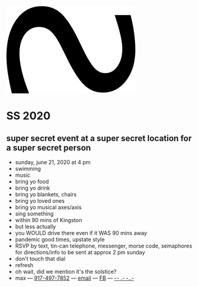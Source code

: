 ![image-20200620055830990](./image-20200620055830990.png)



# SS 2020
## super secret event at a super secret location for a super secret person
- sunday, june 21, 2020 at 4 pm
- swimming
- music
- bring yo food
- bring yo drink
- bring yo blankets, chairs
- bring yo loved ones
- bring yo musical axes/axis
- sing something
- within 90 mins of Kingston
- but less actually
- you WOULD drive there even if it WAS 90 mins away
- pandemic good times, upstate style
- RSVP by text, tin-can telephone, messenger, morse code, semaphores for directions/info to be sent at approx 2 pm sunday
- don't touch that dial
- refresh
- oh wait, did we mention it's the solstice?
- max — [917-497-7852](tel:917-497-7852) — [email](mailto:matthewfass@gmail.com) — [FB](https://www.facebook.com/matthewfass/) — [-- .- -..-](https://en.wikipedia.org/wiki/Morse_code#/media/File:International_Morse_Code.svg) 


